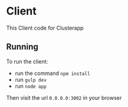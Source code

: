 Client
======

This Client code for Clusterapp


## Running

To run the client:

* run the command `npm install`
* run `gulp dev`
* run `node app`

Then visit the url `0.0.0.0:3002` in your browser
